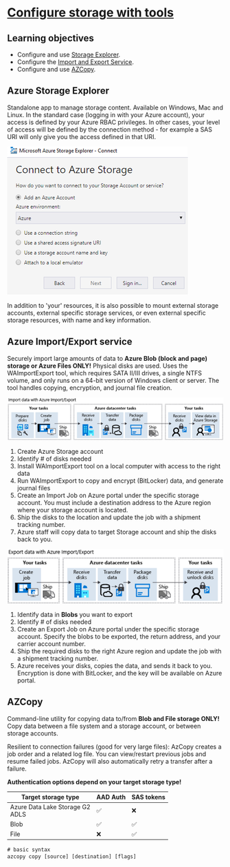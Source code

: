 # [Configure storage with tools](https://learn.microsoft.com/en-us/training/modules/configure-storage-tools/)

## Learning objectives

* Configure and use [Storage Explorer](#azure-storage-explorer).
* Configure the [Import and Export Service](#azure-importexport-service).
* Configure and use [AZCopy](#azcopy).

## Azure Storage Explorer

Standalone app to manage storage content. Available on Windows, Mac and Linux. In the standard case (logging in with your Azure account), your access is defined by your Azure RBAC privileges. In other cases, your level of access will be defined by the connection method - for example a SAS URI will only give you the access defined in that URI.

![storage explorer connection methods](../static/connection-options-1df9c8f7.png)

In addition to 'your' resources, it is also possible to mount external storage accounts, external specific storage services, or even external specific storage resources, with name and key information. 

## Azure Import/Export service

Securely import large amounts of data to **Azure Blob (block and page) storage or Azure Files ONLY!** Physical disks are used. Uses the WAImportExport tool, which requires SATA II/III drives, a single NTFS volume, and only runs on a 64-bit version of Windows client or server. The tool handles copying, encryption, and journal file creation.

![import](../static/import-jobs-3dd387ae.png)

1. Create Azure Storage account
1. Identify # of disks needed
1. Install WAImportExport tool on a local computer with access to the right data
1. Run WAImportExport to copy and encrypt (BitLocker) data, and generate journal files
1. Create an Import Job on Azure portal under the specific storage account. You must include a destination address to the Azure region where your storage account is located.
1. Ship the disks to the location and update the job with a shipment tracking number.
1. Azure staff will copy data to target Storage account and ship the disks back to you.

![export](../static/export-jobs-850746e1.png)

1. Identify data in **Blobs** you want to export
1. Identify # of disks needed
1. Create an Export Job on Azure portal under the specific storage account. Specify the blobs to be exported, the return address, and your carrier account number.
1. Ship the required disks to the right Azure region and update the job with a shipment tracking number.
1. Azure receives your disks, copies the data, and sends it back to you. Encryption is done with BitLocker, and the key will be available on Azure portal.

## AZCopy

Command-line utility for copying data to/from **Blob and File storage ONLY!** Copy data between a file system and a storage account, or between storage accounts.

Resilient to connection failures (good for very large files): AzCopy creates a job order and a related log file. You can view/restart previous jobs and resume failed jobs. AzCopy will also automatically retry a transfer after a failure.

**Authentication options depend on your target storage type!**

|Target storage type|AAD Auth|SAS tokens|
|--|--|--|
Azure Data Lake Storage G2<br>ADLS|✅|❌
Blob|✅|✅
File|❌|✅

```shell
# basic syntax
azcopy copy [source] [destination] [flags]
```
